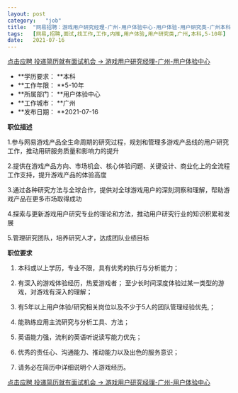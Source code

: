 ```yaml
---
layout:	post
category:	"job"
title:	"网易招聘：游戏用户研究经理-广州-用户体验中心-用户体验-用户研究类-广州本科5-10年"
tags:	[网易,招聘,面试,找工作,工作,内推,用户体验,用户研究类,广州,本科,5-10年]
date:	2021-07-16
---
```


[点击应聘 投递简历就有面试机会 ->  游戏用户研究经理-广州-用户体验中心](http://mobile.bole.netease.com/bole/boleDetail?id=31362&employeeId=346f03c3cda5f04c&key=all)



- **学历要求： **本科
- **工作年限： **5-10年
- **所属部门： **用户体验中心
- **工作城市： **广州
- **发布日期： **2021-07-16



**职位描述**

1.参与网易游戏产品全生命周期的研究过程，规划和管理多游戏产品线的用户研究工作，推动用研服务质量和影响力的提升

2.提供在游戏产品方向、市场机会、核心体验问题、关键设计、商业化上的全流程工作支持，提升游戏产品的体验高度

3.通过各种研究方法与全球合作，提供对全球游戏用户的深刻洞察和理解，帮助游戏产品在更多市场取得成功

4.探索与更新游戏用户研究专业的理论和方法，推动用户研究行业的知识积累和发展

5.管理研究团队，培养研究人才，达成团队业绩目标



**职位要求**

1. 本科或以上学历，专业不限，具有优秀的执行与分析能力；

2. 有深入的游戏体验经历，热爱游戏者； 至少长时间深度体验过某一类型的游戏，对游戏有深入的理解；

3. 有5年以上用户体验/研究相关岗位以及不少于5人的团队管理经验优先,；

4. 能熟练应用主流研究与分析工具、方法；

5. 英语能力强，流利的英语听说读写能力优先；

6. 优秀的责任心、沟通能力、推动能力以及出色的服务意识；

6. 请务必在简历中详细说明个人游戏经历。



[点击应聘 投递简历就有面试机会 ->  游戏用户研究经理-广州-用户体验中心](http://mobile.bole.netease.com/bole/boleDetail?id=31362&employeeId=346f03c3cda5f04c&key=all)